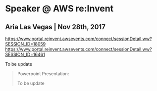 # Speaker @ AWS re:Invent

## Aria Las Vegas | Nov 28th, 2017
https://www.portal.reinvent.awsevents.com/connect/sessionDetail.ww?SESSION_ID=18059
https://www.portal.reinvent.awsevents.com/connect/sessionDetail.ww?SESSION_ID=16461

To be update

> Powerpoint Presentation:
>
> To be update
